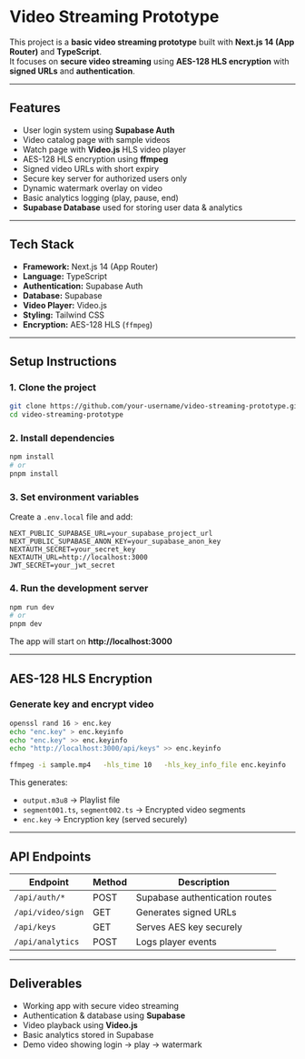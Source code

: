 # Video Streaming Prototype

This project is a **basic video streaming prototype** built with **Next.js 14 (App Router)** and **TypeScript**.  
It focuses on **secure video streaming** using **AES-128 HLS encryption** with **signed URLs** and **authentication**.

---

## Features

- User login system using **Supabase Auth**
- Video catalog page with sample videos
- Watch page with **Video.js** HLS video player
- AES-128 HLS encryption using **ffmpeg**
- Signed video URLs with short expiry
- Secure key server for authorized users only
- Dynamic watermark overlay on video
- Basic analytics logging (play, pause, end)
- **Supabase Database** used for storing user data & analytics

---

## Tech Stack

- **Framework:** Next.js 14 (App Router)
- **Language:** TypeScript
- **Authentication:** Supabase Auth
- **Database:** Supabase
- **Video Player:** Video.js
- **Styling:** Tailwind CSS
- **Encryption:** AES-128 HLS (`ffmpeg`)

---

## Setup Instructions

### 1. Clone the project

```bash
git clone https://github.com/your-username/video-streaming-prototype.git
cd video-streaming-prototype
```

### 2. Install dependencies

```bash
npm install
# or
pnpm install
```

### 3. Set environment variables

Create a `.env.local` file and add:

```env
NEXT_PUBLIC_SUPABASE_URL=your_supabase_project_url
NEXT_PUBLIC_SUPABASE_ANON_KEY=your_supabase_anon_key
NEXTAUTH_SECRET=your_secret_key
NEXTAUTH_URL=http://localhost:3000
JWT_SECRET=your_jwt_secret
```

### 4. Run the development server

```bash
npm run dev
# or
pnpm dev
```

The app will start on **http://localhost:3000**

---

## AES-128 HLS Encryption

### Generate key and encrypt video

```bash
openssl rand 16 > enc.key
echo "enc.key" > enc.keyinfo
echo "enc.key" >> enc.keyinfo
echo "http://localhost:3000/api/keys" >> enc.keyinfo

ffmpeg -i sample.mp4   -hls_time 10   -hls_key_info_file enc.keyinfo   -hls_playlist_type vod   -hls_segment_filename "segment%03d.ts"   output.m3u8
```

This generates:

- `output.m3u8` → Playlist file
- `segment001.ts`, `segment002.ts` → Encrypted video segments
- `enc.key` → Encryption key (served securely)

---

## API Endpoints

| Endpoint          | Method | Description                    |
| ----------------- | ------ | ------------------------------ |
| `/api/auth/*`     | POST   | Supabase authentication routes |
| `/api/video/sign` | GET    | Generates signed URLs          |
| `/api/keys`       | GET    | Serves AES key securely        |
| `/api/analytics`  | POST   | Logs player events             |

---

## Deliverables

- Working app with secure video streaming
- Authentication & database using **Supabase**
- Video playback using **Video.js**
- Basic analytics stored in Supabase
- Demo video showing login → play → watermark
